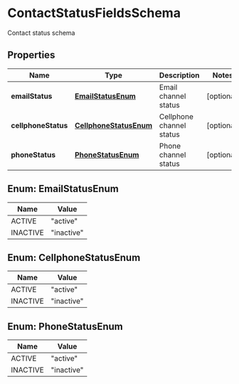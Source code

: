 

# ContactStatusFieldsSchema

Contact status schema
## Properties

Name | Type | Description | Notes
------------ | ------------- | ------------- | -------------
**emailStatus** | [**EmailStatusEnum**](#EmailStatusEnum) | Email channel status |  [optional]
**cellphoneStatus** | [**CellphoneStatusEnum**](#CellphoneStatusEnum) | Cellphone channel status |  [optional]
**phoneStatus** | [**PhoneStatusEnum**](#PhoneStatusEnum) | Phone channel status |  [optional]



## Enum: EmailStatusEnum

Name | Value
---- | -----
ACTIVE | &quot;active&quot;
INACTIVE | &quot;inactive&quot;



## Enum: CellphoneStatusEnum

Name | Value
---- | -----
ACTIVE | &quot;active&quot;
INACTIVE | &quot;inactive&quot;



## Enum: PhoneStatusEnum

Name | Value
---- | -----
ACTIVE | &quot;active&quot;
INACTIVE | &quot;inactive&quot;



